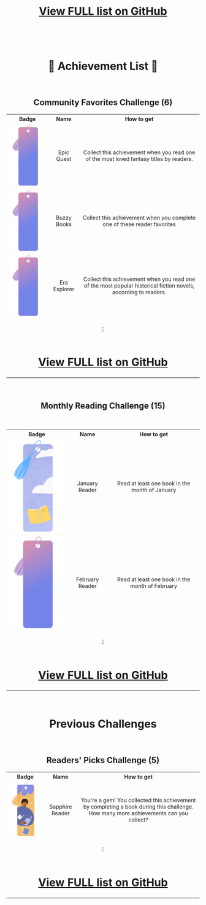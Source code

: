 <div align="center">
  <h1></h1>

<h1><a href="{{ site.github.repository_url }}">View FULL list on GitHub</a></h1>

<br>
<br>
<br>

<h1>📃 Achievement List 📃</h1>
<br>

<h2>Community Favorites Challenge (6)</h2>

<table>
<tr align="center" valign="middle">
  <th>Badge</th>
  <th>Name</th>
  <th>How to get</th>
</tr>
<tr align="center" valign="middle">
  <td><img src="Media/Badges/Buzzy-Books/buzzy-books.png" alt="Epic Quest" width="200"/></td>
  <td>Epic Quest</td>
  <td>Collect this achievement when you read one of the most loved fantasy titles by readers.</td>
</tr>
<tr align="center" valign="middle">
  <td><img src="Media/Badges/Buzzy-Books/buzzy-books.png" alt="Buzzy Books" width="200"/></td>
  <td>Buzzy Books</td>
  <td>Collect this achievement when you complete one of these reader favorites</td>
</tr>
<tr align="center" valign="middle">
  <td><img src="Media/Badges/Buzzy-Books/buzzy-books.png" alt="Era Explorer" width="200"/></td>
  <td>Era Explorer</td>
  <td>Collect this achievement when you read one of the most popular historical fiction novels, according to readers.</td>
</tr>
<tr align="center" height="50px" valign="middle">
  <td colspan="3"><br>⋮<br><br></td>
</tr>
<tr align="center" valign="middle">
  <td colspan="3"><h1><a href="{{ site.github.repository_url }}">View FULL list on GitHub</a></h1></td>
</tr>
</table>


<br>

  <h2>Monthly Reading Challenge (15)</h2>
<br>

<table>
<tr align="center" valign="center">
  <th>Badge</th>
  <th>Name</th>
  <th>How to get</th>
</tr>
<tr align="center" valign="center">
  <td><img src="Media/Badges/January/january.png" alt="January Reader" width="200"/></td>
  <td>January Reader</td>
  <td>Read at least one book in the month of January</td>
</tr>
<tr align="center" valign="center">
  <td><img src="Media/Badges/Buzzy-Books/buzzy-books.png" alt="February Reader" width="200"/></td>
  <td>February Reader</td>
  <td>Read at least one book in the month of February</td>
</tr>
<tr align="center" height="50px" valign="center">
  <td colspan="3"><br>⋮<br><br></td>
</tr>
<tr align="center" valign="center">
  <td colspan="3"><h1><a href="{{ site.github.repository_url }}">View FULL list on GitHub</a></h1></td>
</tr>
</table>

<br>

<h1>Previous Challenges</h1>
<br>
<h2>Readers' Picks Challenge (5)</h2>

<table>
<tr align="center" valign="center" valign="center">
  <th>Badge</th>
  <th>Name</th>
  <th>How to get</th>
</tr>
<tr align="center" valign="center">
  <td><img src="Media/Badges/Sapphire-Reader/sapphire-reader.png" alt="Sapphire Reader" width="200"/></td>
  <td>Sapphire Reader</td>
  <td>You're a gem! You collected this achievement by completing a book during this challenge. How many more achievements can you collect?</td>
</tr>
<tr align="center" height="50px" valign="center">
  <td colspan="3"><br>⋮<br><br></td>
</tr>
<tr align="center" valign="center">
  <td colspan="3"><h1><a href="{{ site.github.repository_url }}">View FULL list on GitHub</a></h1></td>
</tr>
</table>

</div>
